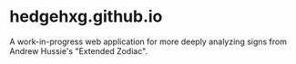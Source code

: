 # hedgehxg.github.io
A work-in-progress web application for more deeply analyzing signs from Andrew Hussie's "Extended Zodiac".
